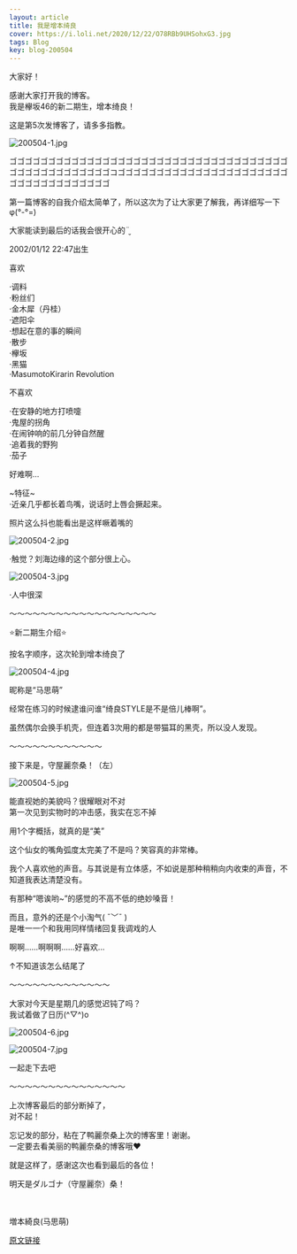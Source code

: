 ```yaml
---
layout: article
title: 我是增本绮良
cover: https://i.loli.net/2020/12/22/O78RBb9UHSohxG3.jpg
tags: Blog
key: blog-200504
---
```

大家好！

感谢大家打开我的博客。<br/>
我是欅坂46的新二期生，增本绮良！

这是第5次发博客了，请多多指教。
<!--more-->
![200504-1.jpg](https://i.loli.net/2020/12/22/O78RBb9UHSohxG3.jpg)

ゴゴゴゴゴゴゴゴゴゴゴゴゴゴゴゴゴゴゴゴゴゴゴゴゴゴゴゴゴゴゴゴゴゴゴゴゴゴゴゴゴゴゴゴゴゴゴゴゴコゴゴゴゴゴゴゴゴゴゴゴゴゴゴゴゴゴゴゴゴゴゴゴゴゴゴゴゴゴゴゴゴゴゴゴ

第一篇博客的自我介绍太简单了，所以这次为了让大家更了解我，再详细写一下φ(°-°=)

大家能读到最后的话我会很开心的¨̮


2002/01/12 22:47出生

喜欢

·调料<br/>
·粉丝们<br/>
·金木犀（丹桂）<br/>
·遮阳伞<br/>
·想起在意的事的瞬间<br/>
·散步<br/>
·欅坂<br/>
·黑猫<br/>
·MasumotoKirarin Revolution

不喜欢

·在安静的地方打喷嚏<br/>
·鬼屋的拐角<br/>
·在闹钟响的前几分钟自然醒<br/>
·追着我的野狗<br/>
·茄子

好难啊…

~特征~<br/>
·近亲几乎都长着鸟嘴，说话时上唇会撅起来。

照片这么抖也能看出是这样噘着嘴的

![200504-2.jpg](https://i.loli.net/2020/12/22/n4sgpZuTiLxh9bS.jpg)

·触觉？刘海边缘的这个部分很上心。

![200504-3.jpg](https://i.loli.net/2020/12/22/zqxOspftVQMjiF9.jpg)

·人中很深

〜〜〜〜〜〜〜〜〜〜〜〜〜〜〜〜〜〜〜

⭐新二期生介绍⭐

按名字顺序，这次轮到增本绮良了

![200504-4.jpg](https://i.loli.net/2020/12/22/Jn1W6pLfiorVH5Q.jpg)

昵称是“马思萌”

经常在练习的时候逮谁问谁“绮良STYLE是不是倍儿棒啊”。

虽然偶尔会换手机壳，但连着3次用的都是带猫耳的黑壳，所以没人发现。

〜〜〜〜〜〜〜〜〜〜〜〜

接下来是，守屋麗奈桑！（左）

![200504-5.jpg](https://i.loli.net/2020/12/22/YFE457ciHsuLWfh.jpg)

能直视她的美貌吗？很耀眼对不对<br/>
第一次见到实物时的冲击感，我实在忘不掉

用1个字概括，就真的是“美”

这个仙女的嘴角弧度太完美了不是吗？笑容真的非常棒。

我个人喜欢他的声音。与其说是有立体感，不如说是那种稍稍向内收束的声音，不知道我表达清楚没有。

有那种“嗯诶哟~”的感觉的不高不低的绝妙嗓音！

而且，意外的还是个小淘气( ¯﹀¯ )<br/>
是唯一一个和我用同样情绪回复我调戏的人

啊啊……啊啊啊……好喜欢…

↑不知道该怎么结尾了

〜〜〜〜〜〜〜〜〜〜〜〜〜

大家对今天是星期几的感觉迟钝了吗？<br/>
我试着做了日历(^▽^)o

![200504-6.jpg](https://i.loli.net/2020/12/22/nBGfOJYTy6IVR7z.jpg)

![200504-7.jpg](https://i.loli.net/2020/12/22/mgG9rEcHBPWVFKR.jpg)

一起走下去吧

〜〜〜〜〜〜〜〜〜〜〜〜〜〜〜

上次博客最后的部分断掉了，<br/>
对不起！

忘记发的部分，粘在了鸭麗奈桑上次的博客里！谢谢。<br/>
一定要去看美丽的鸭麗奈桑的博客哦❤


就是这样了，感谢这次也看到最后的各位！

明天是ダルゴナ（守屋麗奈）桑！
<br/><br/><br/>

増本綺良(马思萌)

[原文链接](https://www.keyakizaka46.com/s/k46o/diary/detail/33644?cd=member)